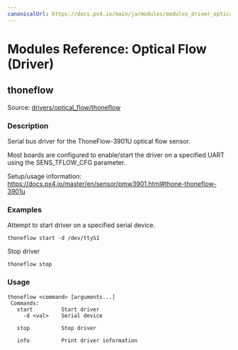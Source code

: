 ```yaml
---
canonicalUrl: https://docs.px4.io/main/ja/modules/modules_driver_optical_flow
---
```


# Modules Reference: Optical Flow (Driver)
## thoneflow
Source: [drivers/optical_flow/thoneflow](https://github.com/PX4/PX4-Autopilot/tree/master/src/drivers/optical_flow/thoneflow)


### Description

Serial bus driver for the ThoneFlow-3901U optical flow sensor.

Most boards are configured to enable/start the driver on a specified UART using the SENS_TFLOW_CFG parameter.

Setup/usage information: https://docs.px4.io/master/en/sensor/pmw3901.html#thone-thoneflow-3901u

### Examples

Attempt to start driver on a specified serial device.
```
thoneflow start -d /dev/ttyS1
```
Stop driver
```
thoneflow stop
```

<a id="thoneflow_usage"></a>

### Usage
```
thoneflow <command> [arguments...]
 Commands:
   start         Start driver
     -d <val>    Serial device

   stop          Stop driver

   info          Print driver information
```
